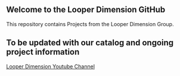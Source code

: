 ## Welcome to the Looper Dimension GitHub

This repository contains Projects from the Looper Dimension Group.

## To be updated with our catalog and ongoing project information

[Looper Dimension Youtube Channel](https://www.youtube.com/@LooperDimension)
